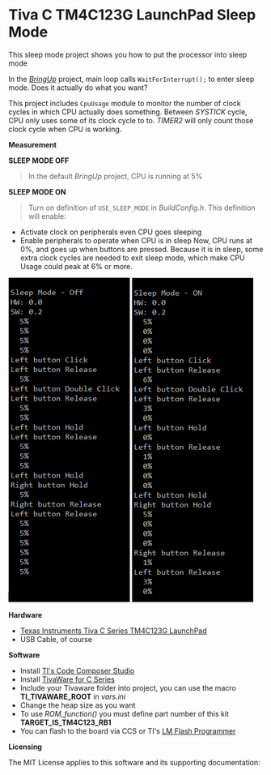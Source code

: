 Tiva C TM4C123G LaunchPad Sleep Mode
====================================

This sleep mode project shows you how to put the processor into sleep mode

In the [*BringUp*](../1_BringUp) project, main loop calls `WaitForInterrupt();` to enter sleep mode.
Does it actually do what you want?

This project includes `CpuUsage` module to monitor the number of clock cycles in which CPU actually does something.
Between _SYSTICK_ cycle, CPU only uses some of its clock cycle to to.
_TIMER2_ will only count those clock cycle when CPU is working.

**Measurement**

**SLEEP MODE OFF**

> In the default _BringUp_ project, CPU is running at 5%

**SLEEP MODE ON**

>Turn on definition of `USE_SLEEP_MODE` in _BuildConfig.h_.
This definition will enable:
- Activate clock on peripherals even CPU goes sleeping
- Enable peripherals to operate when CPU is in sleep
Now, CPU runs at 0%, and goes up when buttons are pressed.
Because it is in sleep, some extra clock cycles are needed to exit sleep mode, which make CPU Usage could peak at 6% or more.

![sleep_mode_off.png](./sleep_mode_off.png)
![sleep_mode_on.png](./sleep_mode_on.png)

**Hardware**

- [Texas Instruments Tiva C Series TM4C123G LaunchPad](http://www.ti.com/tool/ek-tm4c123gxl)
- USB Cable, of course


**Software**

- Install [TI's Code Composer Studio](http://www.ti.com/tool/ccstudio)
- Install [TivaWare for C Series](http://www.ti.com/tool/sw-tm4c)
- Include your Tivaware folder into project, you can use the macro **TI_TIVAWARE_ROOT** in _vars.ini_
- Change the heap size as you want
- To use _ROM_function()_ you must define part number of this kit __TARGET_IS_TM4C123_RB1__
- You can flash to the board via CCS or TI's [LM Flash Programmer](http://www.ti.com/tool/lmflashprogrammer)

**Licensing**

The MIT License applies to this software and its supporting documentation:
